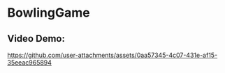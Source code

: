 ﻿# BowlingGame

## Video Demo:

https://github.com/user-attachments/assets/0aa57345-4c07-431e-af15-35eeac965894


